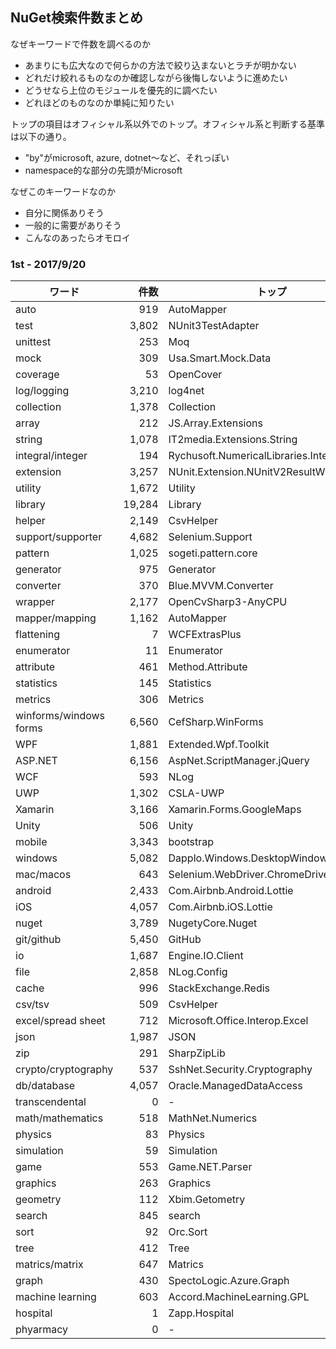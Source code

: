## NuGet検索件数まとめ  
なぜキーワードで件数を調べるのか
- あまりにも広大なので何らかの方法で絞り込まないとラチが明かない
- どれだけ絞れるものなのか確認しながら後悔しないように進めたい
- どうせなら上位のモジュールを優先的に調べたい
- どれほどのものなのか単純に知りたい

トップの項目はオフィシャル系以外でのトップ。オフィシャル系と判断する基準は以下の通り。
- "by"がmicrosoft, azure, dotnet〜など、それっぽい
- namespace的な部分の先頭がMicrosoft

なぜこのキーワードなのか
- 自分に関係ありそう
- 一般的に需要がありそう
- こんなのあったらオモロイ

### 1st - 2017/9/20
| ワード | 件数 | トップ |
| ----- | ---:| ----- |
| auto | 919 | AutoMapper |
| test | 3,802 | NUnit3TestAdapter |
| unittest | 253 | Moq |
| mock | 309 | Usa.Smart.Mock.Data |
| coverage | 53 | OpenCover |
| log/logging | 3,210 | log4net |
| collection | 1,378 | Collection |
| array | 212  | JS.Array.Extensions |
| string | 1,078 | IT2media.Extensions.String |
| integral/integer | 194 | Rychusoft.NumericalLibraries.Integral |
| extension | 3,257 | NUnit.Extension.NUnitV2ResultWriter |
| utility | 1,672 | Utility |
| library | 19,284 | Library |
| helper | 2,149 | CsvHelper |
| support/supporter | 4,682 | Selenium.Support |
| pattern | 1,025 | sogeti.pattern.core |
| generator | 975 | Generator |
| converter | 370 | Blue.MVVM.Converter |
| wrapper | 2,177 | OpenCvSharp3-AnyCPU |
| mapper/mapping | 1,162 | AutoMapper |
| flattening | 7 | WCFExtrasPlus |
| enumerator | 11 | Enumerator |
| attribute | 461 | Method.Attribute |
| statistics | 145 | Statistics |
| metrics | 306 | Metrics |
| winforms/windows forms | 6,560 | CefSharp.WinForms |
| WPF | 1,881 | Extended.Wpf.Toolkit |
| ASP.NET | 6,156 | AspNet.ScriptManager.jQuery  |
| WCF | 593 | NLog |
| UWP | 1,302 | CSLA-UWP |
| Xamarin | 3,166 | Xamarin.Forms.GoogleMaps |
| Unity | 506 | Unity |
| mobile | 3,343 | bootstrap |
| windows | 5,082 | Dapplo.Windows.DesktopWindowsManager |
| mac/macos | 643 | Selenium.WebDriver.ChromeDriver |
| android | 2,433 | Com.Airbnb.Android.Lottie |
| iOS | 4,057 | Com.Airbnb.iOS.Lottie |
| nuget | 3,789 | NugetyCore.Nuget |
| git/github | 5,450 | GitHub |
| io | 1,687 | Engine.IO.Client |
| file | 2,858 | NLog.Config |
| cache | 996 | StackExchange.Redis |
| csv/tsv | 509 | CsvHelper |
| excel/spread sheet | 712 | Microsoft.Office.Interop.Excel |
| json | 1,987 | JSON |
| zip | 291 | SharpZipLib |
| crypto/cryptography | 537 | SshNet.Security.Cryptography |
| db/database | 4,057 | Oracle.ManagedDataAccess |
| transcendental | 0 | - |
| math/mathematics | 518 | MathNet.Numerics |
| physics | 83 | Physics |
| simulation | 59 | Simulation |
| game | 553 | Game.NET.Parser |
| graphics | 263 | Graphics |
| geometry | 112 | Xbim.Getometry |
| search | 845 | search |
| sort | 92 | Orc.Sort |
| tree | 412 | Tree |
| matrics/matrix | 647 | Matrics |
| graph | 430 | SpectoLogic.Azure.Graph |
| machine learning | 603 | Accord.MachineLearning.GPL |
| hospital | 1 | Zapp.Hospital |
| phyarmacy | 0 | - |
